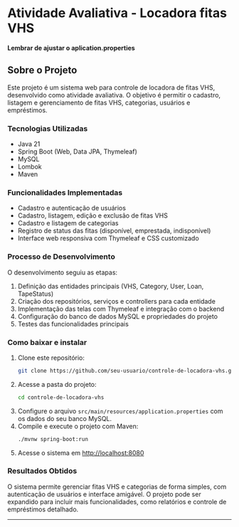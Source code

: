 # Atividade Avaliativa - Locadora fitas VHS

**Lembrar de ajustar o aplication.properties**

## Sobre o Projeto

Este projeto é um sistema web para controle de locadora de fitas VHS, desenvolvido como atividade avaliativa. O objetivo é permitir o cadastro, listagem e gerenciamento de fitas VHS, categorias, usuários e empréstimos.

### Tecnologias Utilizadas

- Java 21
- Spring Boot (Web, Data JPA, Thymeleaf)
- MySQL
- Lombok
- Maven

### Funcionalidades Implementadas

- Cadastro e autenticação de usuários
- Cadastro, listagem, edição e exclusão de fitas VHS
- Cadastro e listagem de categorias
- Registro de status das fitas (disponível, emprestada, indisponível)
- Interface web responsiva com Thymeleaf e CSS customizado

### Processo de Desenvolvimento

O desenvolvimento seguiu as etapas:
1. Definição das entidades principais (VHS, Category, User, Loan, TapeStatus)
2. Criação dos repositórios, serviços e controllers para cada entidade
3. Implementação das telas com Thymeleaf e integração com o backend
4. Configuração do banco de dados MySQL e propriedades do projeto
5. Testes das funcionalidades principais

### Como baixar e instalar

1. Clone este repositório:
   ```sh
   git clone https://github.com/seu-usuario/controle-de-locadora-vhs.git
   ```
2. Acesse a pasta do projeto:
   ```sh
   cd controle-de-locadora-vhs
   ```
3. Configure o arquivo `src/main/resources/application.properties` com os dados do seu banco MySQL.
4. Compile e execute o projeto com Maven:
   ```sh
   ./mvnw spring-boot:run
   ```
5. Acesse o sistema em [http://localhost:8080](http://localhost:8080)

### Resultados Obtidos

O sistema permite gerenciar fitas VHS e categorias de forma simples, com autenticação de usuários e interface amigável. O projeto pode ser expandido para incluir mais funcionalidades, como relatórios e controle de empréstimos detalhado.

---